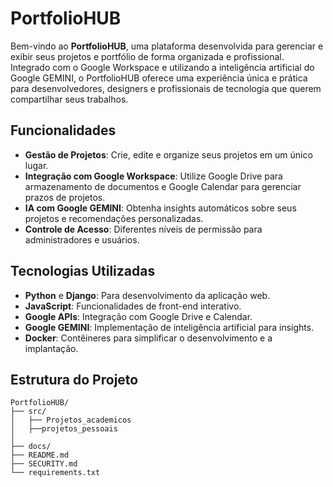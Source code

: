 # PortfolioHUB

Bem-vindo ao **PortfolioHUB**, uma plataforma desenvolvida para gerenciar e exibir seus projetos e portfólio de forma organizada e profissional. Integrado com o Google Workspace e utilizando a inteligência artificial do Google GEMINI, o PortfolioHUB oferece uma experiência única e prática para desenvolvedores, designers e profissionais de tecnologia que querem compartilhar seus trabalhos.

## Funcionalidades

- **Gestão de Projetos**: Crie, edite e organize seus projetos em um único lugar.
- **Integração com Google Workspace**: Utilize Google Drive para armazenamento de documentos e Google Calendar para gerenciar prazos de projetos.
- **IA com Google GEMINI**: Obtenha insights automáticos sobre seus projetos e recomendações personalizadas.
- **Controle de Acesso**: Diferentes níveis de permissão para administradores e usuários.

## Tecnologias Utilizadas

- **Python** e **Django**: Para desenvolvimento da aplicação web.
- **JavaScript**: Funcionalidades de front-end interativo.
- **Google APIs**: Integração com Google Drive e Calendar.
- **Google GEMINI**: Implementação de inteligência artificial para insights.
- **Docker**: Contêineres para simplificar o desenvolvimento e a implantação.

## Estrutura do Projeto

```plaintext
PortfolioHUB/
├── src/
│   ├── Projetos_academicos
│   ├──projetos_pessoais
│
├── docs/
├── README.md
├── SECURITY.md
└── requirements.txt


